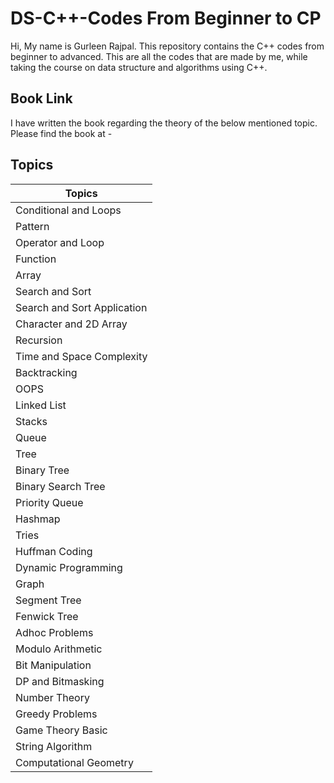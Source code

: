 # DS-C++-Codes From Beginner to CP
Hi, My name is Gurleen Rajpal. This repository contains the C++ codes from beginner to advanced. This are all the codes that are made by me, while taking the course on data structure and algorithms using C++. 

## Book Link
I have written the book regarding the theory of the below mentioned topic. Please find the book at - 

## Topics
| Topics | 
| ------ | 
| Conditional and Loops |
| Pattern |
| Operator and Loop |
| Function |
| Array |
| Search and Sort |
| Search and Sort Application |
| Character and 2D Array |
| Recursion |
| Time and Space Complexity |
| Backtracking |
| OOPS |
| Linked List |
| Stacks |
| Queue |
| Tree |
| Binary Tree |
| Binary Search Tree |
| Priority Queue |
| Hashmap |
| Tries |
| Huffman Coding |
| Dynamic Programming |
| Graph |
| Segment Tree |
| Fenwick Tree |
| Adhoc Problems |
| Modulo Arithmetic |
| Bit Manipulation |
| DP and Bitmasking |
| Number Theory |
| Greedy Problems |
| Game Theory Basic |
| String Algorithm |
| Computational Geometry |
